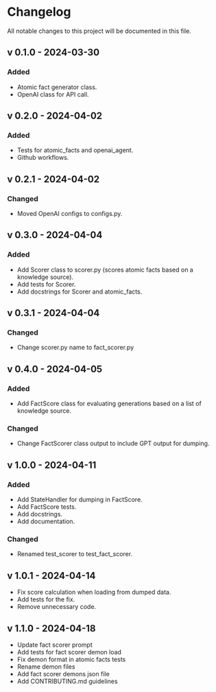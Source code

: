 # Changelog

All notable changes to this project will be documented in this file.

<!-- ## [Unreleased] -->

## v 0.1.0 - 2024-03-30

### Added

- Atomic fact generator class.
- OpenAI class for API call.

## v 0.2.0 - 2024-04-02

### Added

- Tests for atomic_facts and openai_agent.
- Github workflows.

## v 0.2.1 - 2024-04-02

### Changed

- Moved OpenAI configs to configs.py.

## v 0.3.0 - 2024-04-04

### Added

- Add Scorer class to scorer.py (scores atomic facts based on a knowledge source).
- Add tests for Scorer.
- Add docstrings for Scorer and atomic_facts.

## v 0.3.1 - 2024-04-04

### Changed

- Change scorer.py name to fact_scorer.py

## v 0.4.0 - 2024-04-05

### Added

- Add FactScore class for evaluating generations based on a list of knowledge source.

### Changed

- Change FactScorer class output to include GPT output for dumping.

## v 1.0.0 - 2024-04-11

### Added

- Add StateHandler for dumping in FactScore.
- Add FactScore tests.
- Add docstrings.
- Add documentation.

### Changed

- Renamed test_scorer to test_fact_scorer.

## v 1.0.1 - 2024-04-14

- Fix score calculation when loading from dumped data.
- Add tests for the fix.
- Remove unnecessary code.

## v 1.1.0 - 2024-04-18

- Update fact scorer prompt
- Add tests for fact scorer demon load
- Fix demon format in atomic facts tests
- Rename demon files
- Add fact scorer demons json file
- Add CONTRIBUTING.md guidelines

<!--
### Added

### Changed

### Deprecated

### Removed

### Fixed

### Security
-->
